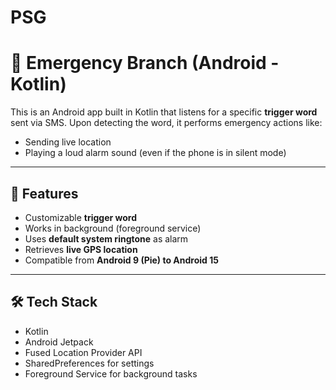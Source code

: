 # PSG


# 🚨 Emergency Branch (Android - Kotlin)

This is an Android app built in Kotlin that listens for a specific **trigger word** sent via SMS. Upon detecting the word, it performs emergency actions like:

- Sending live location
- Playing a loud alarm sound (even if the phone is in silent mode)

---

## 📲 Features

- Customizable **trigger word**
- Works in background (foreground service)
- Uses **default system ringtone** as alarm
- Retrieves **live GPS location**
- Compatible from **Android 9 (Pie) to Android 15**

---

## 🛠 Tech Stack

- Kotlin
- Android Jetpack
- Fused Location Provider API
- SharedPreferences for settings
- Foreground Service for background tasks


